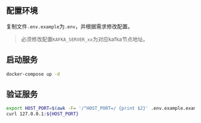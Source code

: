 ## 配置环境

复制文件`.env.example`为`.env`，并根据需求修改配置。

> 必须修改配置`KAFKA_SERVER_xx`为对应kafka节点地址。

## 启动服务

```bash
docker-compose up -d
```

## 验证服务

```bash
export HOST_PORT=$(awk -F= '/^HOST_PORT=/ {print $2}' .env.example.example)
curl 127.0.0.1:${HOST_PORT}
```
